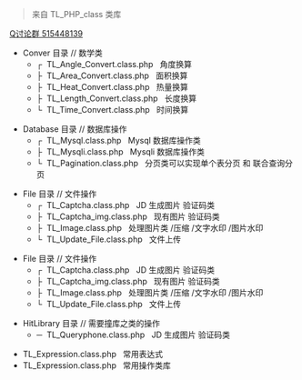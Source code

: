 <blockquote>来自 TL_PHP_class 类库</blockquote>
<a href="http://shang.qq.com/wpa/qunwpa?idkey=e27a9c0f8ed2ca398044bb5aa93c5f3d9b61a19efc76eda3104c4e61c469459a">Q讨论群 515448139</a>
<ul>
    <li>Conver 目录 // 数学类
        <ul>
            <li>┌&nbsp;&nbsp;TL_Angle_Convert.class.php&nbsp;&nbsp;&nbsp;角度换算</li>
            <li>├&nbsp;&nbsp;TL_Area_Convert.class.php&nbsp;&nbsp;&nbsp;面积换算</li>
            <li>├&nbsp;&nbsp;TL_Heat_Convert.class.php&nbsp;&nbsp;&nbsp;热量换算</li>
            <li>├&nbsp;&nbsp;TL_Length_Convert.class.php&nbsp;&nbsp;&nbsp;长度换算</li>
            <li>└&nbsp;&nbsp;TL_Time_Convert.class.php&nbsp;&nbsp;&nbsp;时间换算</li>
        </ul>
    </li>
</ul>

<ul>
    <li>Database 目录 // 数据库操作
        <ul>
            <li>┌&nbsp;&nbsp;TL_Mysql.class.php&nbsp;&nbsp;&nbsp;Mysql 数据库操作类</li>
            <li>├&nbsp;&nbsp;TL_Mysqli.class.php&nbsp;&nbsp;&nbsp;Mysqli 数据库操作类</li>
            <li>└&nbsp;&nbsp;TL_Pagination.class.php&nbsp;&nbsp;&nbsp;分页类可以实现单个表分页 和 联合查询分页</li>
        </ul>
    </li>
</ul>

<ul>
    <li>File 目录 // 文件操作
        <ul>
            <li>┌&nbsp;&nbsp;TL_Captcha.class.php&nbsp;&nbsp;&nbsp;JD 生成图片 验证码类</li>
            <li>├&nbsp;&nbsp;TL_Captcha_img.class.php&nbsp;&nbsp;&nbsp;现有图片 验证码类</li>
            <li>├&nbsp;&nbsp;TL_Image.class.php&nbsp;&nbsp;&nbsp;处理图片类 /压缩 /文字水印 /图片水印</li>
            <li>└&nbsp;&nbsp;TL_Update_File.class.php&nbsp;&nbsp;&nbsp;文件上传</li>
        </ul>
    </li>
</ul>

<ul>
    <li>File 目录 // 文件操作
        <ul>
            <li>┌&nbsp;&nbsp;TL_Captcha.class.php&nbsp;&nbsp;&nbsp;JD 生成图片 验证码类</li>
            <li>├&nbsp;&nbsp;TL_Captcha_img.class.php&nbsp;&nbsp;&nbsp;现有图片 验证码类</li>
            <li>├&nbsp;&nbsp;TL_Image.class.php&nbsp;&nbsp;&nbsp;处理图片类 /压缩 /文字水印 /图片水印</li>
            <li>└&nbsp;&nbsp;TL_Update_File.class.php&nbsp;&nbsp;&nbsp;文件上传</li>
        </ul>
    </li>
</ul>

<ul>
    <li>HitLibrary 目录 // 需要撞库之类的操作
        <ul>
            <li>─&nbsp;&nbsp;TL_Queryphone.class.php&nbsp;&nbsp;&nbsp;JD 生成图片 验证码类</li>
        </ul>
    </li>
</ul>

<ul>
    <li>TL_Expression.class.php&nbsp;&nbsp;&nbsp;常用表达式</li>
    <li>TL_Expression.class.php&nbsp;&nbsp;&nbsp;常用操作类库</li>
</ul>